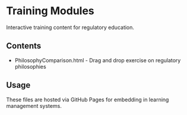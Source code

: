 # Training Modules

Interactive training content for regulatory education.

## Contents
- PhilosophyComparison.html - Drag and drop exercise on regulatory philosophies

## Usage
These files are hosted via GitHub Pages for embedding in learning management systems.
